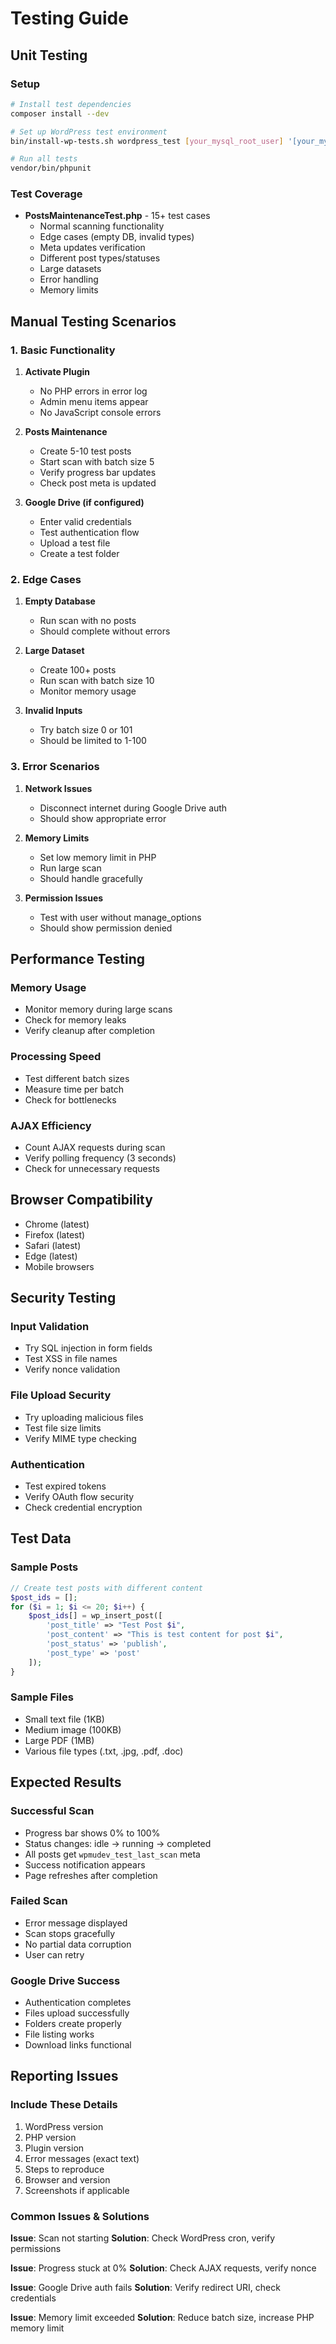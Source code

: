 # Testing Guide

## Unit Testing

### Setup
```bash
# Install test dependencies
composer install --dev

# Set up WordPress test environment
bin/install-wp-tests.sh wordpress_test [your_mysql_root_user] '[your_mysql_user_passwd]' localhost latest

# Run all tests
vendor/bin/phpunit
```

### Test Coverage
- **PostsMaintenanceTest.php** - 15+ test cases
  - Normal scanning functionality
  - Edge cases (empty DB, invalid types)
  - Meta updates verification
  - Different post types/statuses
  - Large datasets
  - Error handling
  - Memory limits

## Manual Testing Scenarios

### 1. Basic Functionality
1. **Activate Plugin**
   - No PHP errors in error log
   - Admin menu items appear
   - No JavaScript console errors

2. **Posts Maintenance**
   - Create 5-10 test posts
   - Start scan with batch size 5
   - Verify progress bar updates
   - Check post meta is updated

3. **Google Drive (if configured)**
   - Enter valid credentials
   - Test authentication flow
   - Upload a test file
   - Create a test folder

### 2. Edge Cases
1. **Empty Database**
   - Run scan with no posts
   - Should complete without errors

2. **Large Dataset**
   - Create 100+ posts
   - Run scan with batch size 10
   - Monitor memory usage

3. **Invalid Inputs**
   - Try batch size 0 or 101
   - Should be limited to 1-100

### 3. Error Scenarios
1. **Network Issues**
   - Disconnect internet during Google Drive auth
   - Should show appropriate error

2. **Memory Limits**
   - Set low memory limit in PHP
   - Run large scan
   - Should handle gracefully

3. **Permission Issues**
   - Test with user without manage_options
   - Should show permission denied

## Performance Testing

### Memory Usage
- Monitor memory during large scans
- Check for memory leaks
- Verify cleanup after completion

### Processing Speed
- Test different batch sizes
- Measure time per batch
- Check for bottlenecks

### AJAX Efficiency
- Count AJAX requests during scan
- Verify polling frequency (3 seconds)
- Check for unnecessary requests

## Browser Compatibility
- Chrome (latest)
- Firefox (latest)
- Safari (latest)
- Edge (latest)
- Mobile browsers

## Security Testing

### Input Validation
- Try SQL injection in form fields
- Test XSS in file names
- Verify nonce validation

### File Upload Security
- Try uploading malicious files
- Test file size limits
- Verify MIME type checking

### Authentication
- Test expired tokens
- Verify OAuth flow security
- Check credential encryption

## Test Data

### Sample Posts
```php
// Create test posts with different content
$post_ids = [];
for ($i = 1; $i <= 20; $i++) {
    $post_ids[] = wp_insert_post([
        'post_title' => "Test Post $i",
        'post_content' => "This is test content for post $i",
        'post_status' => 'publish',
        'post_type' => 'post'
    ]);
}
```

### Sample Files
- Small text file (1KB)
- Medium image (100KB)
- Large PDF (1MB)
- Various file types (.txt, .jpg, .pdf, .doc)

## Expected Results

### Successful Scan
- Progress bar shows 0% to 100%
- Status changes: idle → running → completed
- All posts get `wpmudev_test_last_scan` meta
- Success notification appears
- Page refreshes after completion

### Failed Scan
- Error message displayed
- Scan stops gracefully
- No partial data corruption
- User can retry

### Google Drive Success
- Authentication completes
- Files upload successfully
- Folders create properly
- File listing works
- Download links functional

## Reporting Issues

### Include These Details
1. WordPress version
2. PHP version
3. Plugin version
4. Error messages (exact text)
5. Steps to reproduce
6. Browser and version
7. Screenshots if applicable

### Common Issues & Solutions

**Issue**: Scan not starting
**Solution**: Check WordPress cron, verify permissions

**Issue**: Progress stuck at 0%
**Solution**: Check AJAX requests, verify nonce

**Issue**: Google Drive auth fails
**Solution**: Verify redirect URI, check credentials

**Issue**: Memory limit exceeded
**Solution**: Reduce batch size, increase PHP memory limit

